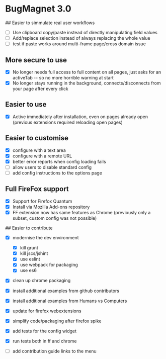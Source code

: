 # BugMagnet 3.0

## Easier to simmulate real user workflows

- [ ] Use clipboard copy/paste instead of directly manipulating field values
- [ ] Add/replace selection instead of always replacing the whole value
- [ ] test if paste works around multi-frame page/cross domain issue

## More secure to use

- [x] No longer needs full access to full content on all pages, just asks for an activeTab -- so no more horrible warning at start
- [x] No longer stays running in the background, connects/disconnects from your page after every click

## Easier to use

- [x] Active immediately after installation, even on pages already open (previous extensions required reloading open pages)

## Easier to customise

- [x] configure with a text area 
- [x] configure with a remote URL
- [x] better error reports when config loading fails
- [ ] allow users to disable standard config
- [ ] add config instructions to the options page

## Full FireFox support

- [x] Support for Firefox Quantum
- [x] Install via Mozilla Add-ons repository
- [x] FF extension now has same features as Chrome (previously only a subset, custom config was not possible)

## Easier to contribute

- [x] modernise the dev environment
  - [x] kill grunt
  - [x] kill jscs/jshint
  - [x] use eslint
  - [x] use webpack for packaging
  - [x] use es6
- [x] clean up chrome packaging
- [x] install additional examples from github contributors
- [x] install additional examples from Humans vs Computers
- [x] update for firefox webextensions
- [x] simplify code/packaging after firefox spike
- [x] add tests for the config widget
- [x] run tests both in ff and chrome
- [ ] add contribution guide links to the menu 

